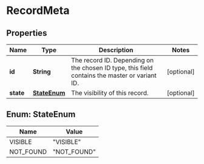 

# RecordMeta


## Properties

Name | Type | Description | Notes
------------ | ------------- | ------------- | -------------
**id** | **String** | The record ID. Depending on the chosen ID type, this field contains the master or variant ID. |  [optional]
**state** | [**StateEnum**](#StateEnum) | The visibility of this record. |  [optional]



## Enum: StateEnum

Name | Value
---- | -----
VISIBLE | &quot;VISIBLE&quot;
NOT_FOUND | &quot;NOT_FOUND&quot;



